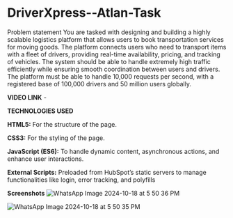 # DriverXpress--Atlan-Task
Problem statement 
You are tasked with designing and building a highly scalable logistics platform that allows users to book transportation services for moving goods. The platform connects users who need to transport items with a fleet of drivers, providing real-time availability, pricing, and tracking of vehicles. The system should be able to handle extremely high traffic efficiently while ensuring smooth coordination between users and drivers.
The platform must be able to handle 10,000 requests per second, with a registered base of 100,000 drivers and 50 million users globally.

**VIDEO LINK** -   


**TECHNOLOGIES USED**

**HTML5:** For the structure of the page.

**CSS3:** For the styling of the page.

**JavaScript (ES6):** To handle dynamic content, asynchronous actions, and enhance user interactions.

**External Scripts:** Preloaded from HubSpot’s static servers to manage functionalities like login, error tracking, and polyfills

**Screenshots**
![WhatsApp Image 2024-10-18 at 5 50 36 PM](https://github.com/user-attachments/assets/907951e5-7dc4-471b-8fcd-ea215896ae7c)

![WhatsApp Image 2024-10-18 at 5 50 35 PM](https://github.com/user-attachments/assets/f045822f-1a3d-4e52-acfe-ea54c0fa4f91)

